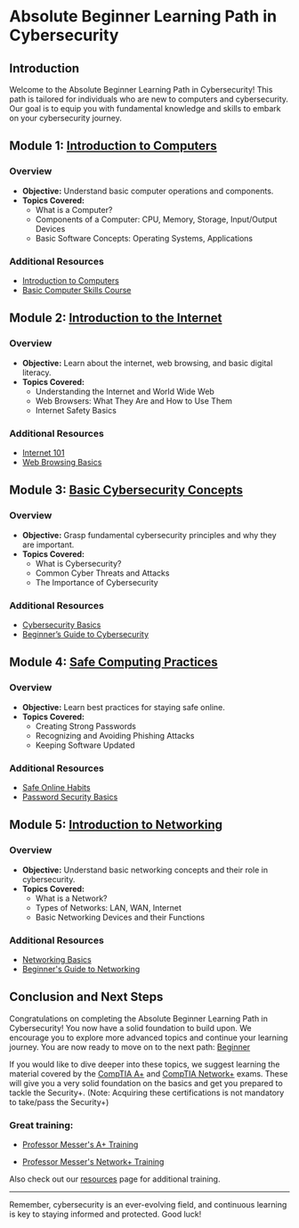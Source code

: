 # Absolute Beginner Learning Path in Cybersecurity

## Introduction
Welcome to the Absolute Beginner Learning Path in Cybersecurity! This path is tailored for individuals who are new to computers and cybersecurity. Our goal is to equip you with fundamental knowledge and skills to embark on your cybersecurity journey.

## Module 1: [Introduction to Computers](/learning-paths/absolute-beginner/intro-to-computers.html)

### Overview
- **Objective:** Understand basic computer operations and components.
- **Topics Covered:**
  - What is a Computer?
  - Components of a Computer: CPU, Memory, Storage, Input/Output Devices
  - Basic Software Concepts: Operating Systems, Applications

### Additional Resources
- [Introduction to Computers](https://www.computerbasics.com/)
- [Basic Computer Skills Course](https://www.gcflearnfree.org/computerbasics/)

## Module 2: [Introduction to the Internet](/learning-paths/absolute-beginner/intro-to-internet.html)

### Overview
- **Objective:** Learn about the internet, web browsing, and basic digital literacy.
- **Topics Covered:**
  - Understanding the Internet and World Wide Web
  - Web Browsers: What They Are and How to Use Them
  - Internet Safety Basics

### Additional Resources
- [Internet 101](https://www.digitalunite.com/technology-guides/internet-basics)
- [Web Browsing Basics](https://edu.gcfglobal.org/en/internetbasics/)

## Module 3: [Basic Cybersecurity Concepts](/learning-paths/absolute-beginner/intro-cybersecurity-concepts.html)

### Overview
- **Objective:** Grasp fundamental cybersecurity principles and why they are important.
- **Topics Covered:**
  - What is Cybersecurity?
  - Common Cyber Threats and Attacks
  - The Importance of Cybersecurity

### Additional Resources
- [Cybersecurity Basics](https://www.kaspersky.com/resource-center/definitions/what-is-cyber-security)
- [Beginner’s Guide to Cybersecurity](https://www.cyberdegrees.org/resources/beginners-guide/)

## Module 4: [Safe Computing Practices](/learning-paths/absolute-beginner/safe-computing-practices.html)

### Overview
- **Objective:** Learn best practices for staying safe online.
- **Topics Covered:**
  - Creating Strong Passwords
  - Recognizing and Avoiding Phishing Attacks
  - Keeping Software Updated

### Additional Resources
- [Safe Online Habits](https://staysafeonline.org/stay-safe-online/)
- [Password Security Basics](https://www.lastpass.com/password-basics)

## Module 5: [Introduction to Networking](/learning-paths/absolute-beginner/intro-to-networking.html)

### Overview
- **Objective:** Understand basic networking concepts and their role in cybersecurity.
- **Topics Covered:**
  - What is a Network?
  - Types of Networks: LAN, WAN, Internet
  - Basic Networking Devices and their Functions

### Additional Resources
- [Networking Basics](https://www.cisco.com/c/en/us/solutions/small-business/resource-center/networking/networking-basics.html)
- [Beginner's Guide to Networking](https://www.techopedia.com/2/28228/networks/networking-for-beginners)

## Conclusion and Next Steps

Congratulations on completing the Absolute Beginner Learning Path in Cybersecurity! You now have a solid foundation to build upon. We encourage you to explore more advanced topics and continue your learning journey. You are now ready to move on to the next path: [Beginner](/learning-paths/beginner.html)

If you would like to dive deeper into these topics, we suggest learning the material covered by the [CompTIA A+](https://www.comptia.org/certifications/a) and [CompTIA Network+](https://www.comptia.org/certifications/network) exams. These will give you a very solid foundation on the basics and get you prepared to tackle the Security+. (Note: Acquiring these certifications is not mandatory to take/pass the Security+)

### Great training:
- [Professor Messer's A+ Training](https://www.professormesser.com/free-a-plus-training/220-1102/220-1102-video/220-1102-training-course/)

- [Professor Messer's Network+ Training](https://www.professormesser.com/network-plus/n10-008/n10-008-video/n10-008-training-course/)

Also check out our [resources](/resources.md) page for additional training.


---

Remember, cybersecurity is an ever-evolving field, and continuous learning is key to staying informed and protected. Good luck!

